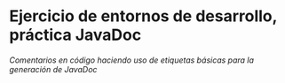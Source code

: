 
# Ejercicio de entornos de desarrollo, práctica JavaDoc

###### Comentarios en código haciendo uso de etiquetas básicas para la generación de JavaDoc
